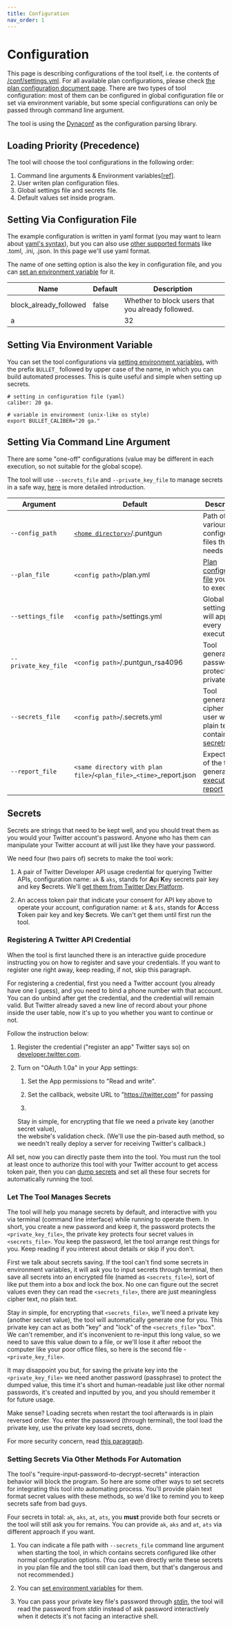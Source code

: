 ```yaml
---
title: Configuration
nav_order: 1
---
```


# Configuration

This page is describing configurations of the tool itself, i.e. the contents of [/conf/settings.yml](/conf/settings.yml).
For all available plan configurations, please check [the plan configuration document page](plan-configuration.md).
There are two types of tool configuration:
most of them can be configured in global configuration file or set via environment variable,
but some special configurations can only be passed through command line argument.

The tool is using the [Dynaconf](https://www.dynaconf.com/) as the configuration parsing library.

## Loading Priority (Precedence)

The tool will choose the tool configurations in the following order:

1. Command line arguments & Environment variables[[ref](https://www.dynaconf.com/envvars/)].
2. User writen plan configuration files.
3. Global settings file and secrets file.
4. Default values set inside program.

## Setting Via Configuration File

The example configuration is written in yaml format
(you may want to learn about [yaml's syntax](https://yaml.org/)),
but you can also use [other supported formats](https://www.dynaconf.com/settings_files/#supported-formats)
like .toml, .ini, .json. In this page we'll use yaml format.

The name of one setting option is also the key in configuration file,
and you can [set an environment variable](#setting-via-environment-variable) for it.

| Name                   | Default | Description                                       |
|------------------------|---------|---------------------------------------------------|
| block_already_followed | false   | Whether to block users that you already followed. |
| a                      |         | 32                                                |

## Setting Via Environment Variable

You can set the tool configurations via [setting environment variables](https://www.dynaconf.com/envvars/),
with the prefix `BULLET_` followed by upper case of the name,
in which you can build automated processes.
This is quite useful and simple when setting up secrets.

```text
# setting in configuration file (yaml)
caliber: 20 ga.

# variable in environment (unix-like os style)
export BULLET_CALIBER="20 ga."
```

## Setting Via Command Line Argument

There are some "one-off" configurations
(value may be different in each execution, so not suitable for the global scope).

The tool will use `--secrets_file` and `--private_key_file` to manage secrets in a safe way,
[here](#let-the-tool-manages-secrets) is more detailed introduction.

| Argument             | Default                                                                     | Description                                                                            |
|----------------------|-----------------------------------------------------------------------------|----------------------------------------------------------------------------------------|
| `--config_path`      | [`<home directory>`](https://en.wikipedia.org/wiki/Home_directory)/.puntgun | Path of various configuration files the tool needs                                     |
| `--plan_file`        | `<config path>`/plan.yml                                                    | [Plan configuration file]() you'd like to execute                                      |
| `--settings_file`    | `<config path>`/settings.yml                                                | Global tool settings that will apply to every execution                                |
| `--private_key_file` | `<config path>`/.puntgun_rsa4096                                            | Tool generated password protected private key                                          |
| `--secrets_file`     | `<config path>`/.secrets.yml                                                | Tool generated cipher text or user writen plain text file contains [secrets](#secrets) |
| `--report_file`      | `<same directory with plan file>`/`<plan_file>`_`<time>`_report.json        | Expect path of the tool generated [execution report]()                                 |

## Secrets

Secrets are strings that need to be kept well,
and you should treat them as you would your Twitter account's password.
Anyone who has them can manipulate your Twitter account at will just like they have your password.

We need four (two pairs of) secrets to make the tool work:

1. A pair of Twitter Developer API usage credential for querying Twitter APIs,
   configuration name: `ak` & `aks`, stands for **A**pi **K**ey secrets pair key and key **S**ecrets.
   We'll [get them from Twitter Dev Platform](#registering-a-twitter-api-credential).

2. An access token pair that indicate your consent for API key above to operate your account,
   configuration name: `at` & `ats`, stands for **A**ccess **T**oken pair key and key **S**ecrets.
   We can't get them until first run the tool.

### Registering A Twitter API Credential

When the tool is first launched there is an interactive guide procedure
instructing you on how to register and save your credentials.
If you want to register one right away, keep reading, if not, skip this paragraph.

For registering a credential, first you need a Twitter account (you already have one I guess),
and you need to bind a phone number with that account. You can do unbind after get the credential,
and the credential will remain valid.
But Twitter already saved a new line of record about your phone inside the user table,
now it's up to you whether you want to continue or not.

Follow the instruction below:

1. Register the credential ("register an app" Twitter says so) on [developer.twitter.com](https://developer.twitter.com/en).

2. Turn on "OAuth 1.0a" in your App settings:
    1. Set the App permissions to "Read and write".

    2. Set the callback, website URL to "https://twitter.com" for passing
    3.
   Stay in simple, for encrypting that file we need a private key (another secret value),   
   the website's validation check.
   (We'll use the pin-based auth method, so we needn't really deploy a server for
   receiving Twitter's callback.)

All set, now you can directly paste them into the tool.
You must run the tool at least once to authorize this tool
with your Twitter account to get access token pair,
then you can [dump secrets]() and set all these four secrets for automatically running the tool.

### Let The Tool Manages Secrets

The tool will help you manage secrets by default, and interactive with you via terminal
(command line interface) while running to operate them.
In short, you create a new password and keep it, the password protects the `<private_key_file>`,
the private key protects four secret values in `<secrets_file>`.
You keep the password, let the tool arrange rest things for you.
Keep reading if you interest about details or skip if you don't.

First we talk about secrets saving. If the tool can't find some secrets in environment variables,
it will ask you to input secrets through terminal, then save all secrets into an encrypted file
(named as `<secrets_file>`), sort of like put them into a box and lock the box.
No one can figure out the secret values even they can read the `<secrets_file>`,
there are just meaningless cipher text, no plain text.

Stay in simple, for encrypting that `<secrets_file>`, we'll need a private key (another secret value),
the tool will automatically generate one for you.
This private key can act as both "key" and "lock" of the `<secrets_file>` "box".
We can't remember, and it's inconvenient to re-input this long value,
so we need to save this value down to a file,
or we'll lose it after reboot the computer like your poor office files,
so here is the second file - `<private_key_file>`.

It may disappoint you but, for saving the private key into the `<private_key_file>`
we need another password (passphrase) to protect the dumped value,
this time it's short and human-readable just like other normal passwords,
it's created and inputted by you, and you should remember it for future usage.

Make sense? Loading secrets when restart the tool afterwards is in plain reversed order.
You enter the password (through terminal), the tool load the private key,
use the private key load secrets, done.

For more security concern, read [this paragraph](https://github.com/boholder/puntgun#details-about-secrets-encryption-and-usage).

### Setting Secrets Via Other Methods For Automation

The tool's "require-input-password-to-decrypt-secrets" interaction behavior will block the program.
So here are some other ways to set secrets for integrating this tool into automating process.
You'll provide plain text format secret values with these methods,
so we'd like to remind you to keep secrets safe from bad guys.

Four secrets in total: `ak`, `aks`, `at`, `ats`, you **must** provide both four secrets
or the tool will still ask you for remains. You can provide `ak`, `aks` and `at`, `ats`
via different approach if you want.

1. You can indicate a file path with `--secrets_file` command line argument when starting the tool,
   in which contains secrets configured like other normal configuration options.
   (You can even directly write these secrets in you plan file and the tool still can load them,
   but that's dangerous and not recommended.)

2. You can [set environment variables](#setting-via-environment-variable) for them.

3. You can pass your private key file's password through *[stdin](https://en.wikipedia.org/wiki/Standard_streams)*,
   the tool will read the password from *stdin* instead of ask password interactively
   when it detects it's not facing an interactive shell.

